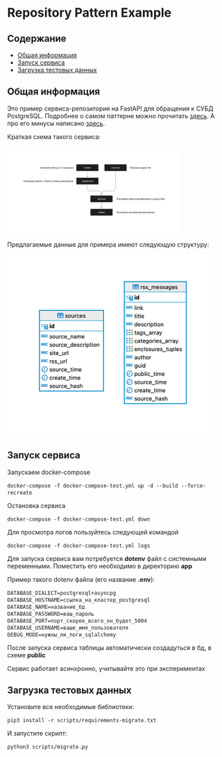 # Repository Pattern Example

## Содержание
 - [Общая информация](#общая-информация)
 - [Запуск сервиса](#запуск-сервиса)
 - [Загрузка тестовых данных](#загрузка-тестовых-данных)

## Общая информация
Это пример сервиса-репозитория на FastAPI для обращения к СУБД PostgreSQL. 
Подробнее о самом паттерне можно прочитать <a href="https://habr.com/ru/articles/248505/">здесь</a>.
А про его минусы написано <a href="https://habr.com/ru/articles/335856/">здесь</a>.

Краткая схема такого сервиса:

<img src="assets/pattern-repository.png" alt="Структура сервиса-репозитория" width="400" height="200">

Предлагаемые данные для примера имеют следующую структуру:

<img src="assets/db-structure.png" alt="Структура БД>">

## Запуск сервиса
Запускаем docker-compose
```commandline
docker-compose -f docker-compose-test.yml up -d --build --force-recreate
```

Остановка сервиса
```commandline
docker-compose -f docker-compose-test.yml down
```

Для просмотра логов пользуйтесь следующей командой
```commandline
docker-compose -f docker-compose-test.yml logs
```

Для запуска сервиса вам потребуется <b>dotenv</b> файл с системными переменными. 
Поместить его необходимо в директорию <b>app</b>

Пример такого dotenv файла (его название <b>.env</b>):
```text
DATABASE_DIALECT=postgresql+asyncpg
DATABASE_HOSTNAME=ссылка_на_кластер_postgresql
DATABASE_NAME=название_бд
DATABASE_PASSWORD=ваш_пароль
DATABASE_PORT=порт_скорее_всего_он_будет_5004
DATABASE_USERNAME=ваше_имя_пользователя
DEBUG_MODE=нужны_ли_логи_sqlalchemy
```

После запуска сервиса таблицы автоматически создадуться в бд, в схеме <b>public</b>

Сервис работает асинхронно, учитывайте это при экспериментах

## Загрузка тестовых данных

Установите все необходимые библиотеки:
```commandline
pip3 install -r scripts/requirements-migrate.txt
```

И запустите скрипт:
```commandline
python3 scripts/migrate.py
```